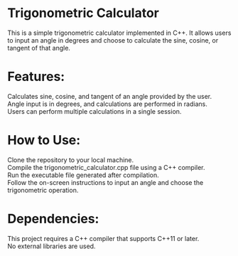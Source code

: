 # Trigonometric Calculator
This is a simple trigonometric calculator implemented in C++. It allows users to input an angle in degrees and choose to calculate the sine, cosine, or tangent of that angle.

# Features:
Calculates sine, cosine, and tangent of an angle provided by the user.
<br>
Angle input is in degrees, and calculations are performed in radians.
<br>
Users can perform multiple calculations in a single session.
<br>

# How to Use:
Clone the repository to your local machine.
<br>
Compile the trigonometric_calculator.cpp file using a C++ compiler.
<br>
Run the executable file generated after compilation.
<br>
Follow the on-screen instructions to input an angle and choose the trigonometric operation.
<br>
# Dependencies:
This project requires a C++ compiler that supports C++11 or later.
<br>
No external libraries are used.
